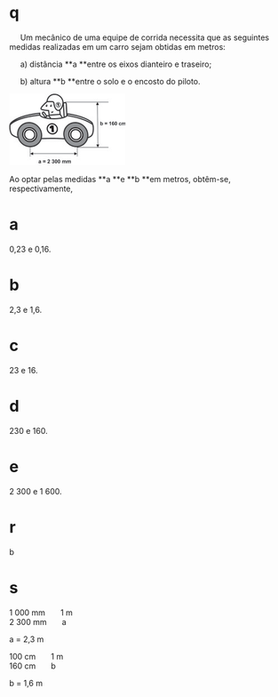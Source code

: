 # q
     Um mecânico de uma equipe de corrida necessita que as seguintes medidas realizadas em um carro sejam obtidas em metros:

     a) distância **a **entre os eixos dianteiro e traseiro;

     b) altura **b **entre o solo e o encosto do piloto.

![](8bdd8a92-3825-655a-0a1e-37c10d88d0ef.png)

Ao optar pelas medidas **a **e **b **em metros, obtêm-se, respectivamente,

# a
0,23 e 0,16.

# b
2,3 e 1,6.

# c
23 e 16.

# d
230 e 160.

# e
2 300 e 1 600.

# r
b

# s
1 000 mm       1 m\
2 300 mm       a

a = 2,3 m

100 cm       1 m\
160 cm       b

b = 1,6 m
